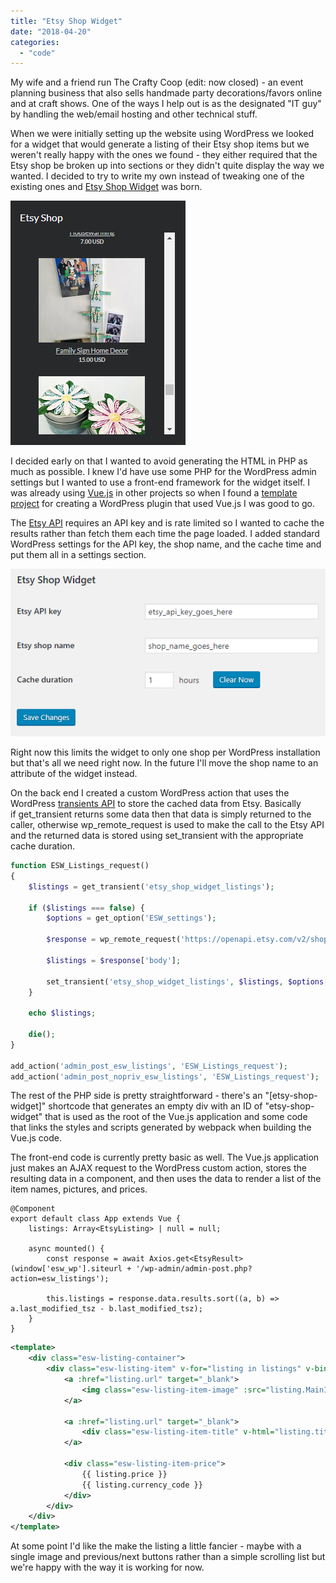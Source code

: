 ```yaml
---
title: "Etsy Shop Widget"
date: "2018-04-20"
categories: 
  - "code"
---
```


My wife and a friend run The Crafty Coop (edit: now closed) - an event planning business that also sells handmade party decorations/favors online and at craft shows. One of the ways I help out is as the designated "IT guy" by handling the web/email hosting and other technical stuff.

When we were initially setting up the website using WordPress we looked for a widget that would generate a listing of their Etsy shop items but we weren't really happy with the ones we found - they either required that the Etsy shop be broken up into sections or they didn't quite display the way we wanted. I decided to try to write my own instead of tweaking one of the existing ones and [Etsy Shop Widget](https://github.com/ckaczor/etsy-shop-widget) was born.

[![](images/etsy-shop-widget-widget.png)](images/etsy-shop-widget-widget.png)

I decided early on that I wanted to avoid generating the HTML in PHP as much as possible. I knew I'd have use some PHP for the WordPress admin settings but I wanted to use a front-end framework for the widget itself. I was already using [Vue.js](https://vuejs.org/) in other projects so when I found a [template project](https://github.com/caldera-learn/vue-webpack-wordpress-plugin) for creating a WordPress plugin that used Vue.js I was good to go.

The [Etsy API](https://www.etsy.com/developers/documentation/getting_started/api_basics) requires an API key and is rate limited so I wanted to cache the results rather than fetch them each time the page loaded. I added standard WordPress settings for the API key, the shop name, and the cache time and put them all in a settings section.

[![](images/etsy-shop-widget-settings.png)](images/etsy-shop-widget-settings.png)

Right now this limits the widget to only one shop per WordPress installation but that's all we need right now. In the future I'll move the shop name to an attribute of the widget instead.

On the back end I created a custom WordPress action that uses the WordPress [transients API](https://codex.wordpress.org/Transients_API) to store the cached data from Etsy. Basically if get\_transient returns some data then that data is simply returned to the caller, otherwise wp\_remote\_request is used to make the call to the Etsy API and the returned data is stored using set\_transient with the appropriate cache duration.

```php
function ESW_Listings_request()
{
    $listings = get_transient('etsy_shop_widget_listings');

    if ($listings === false) {
        $options = get_option('ESW_settings');

        $response = wp_remote_request('https://openapi.etsy.com/v2/shops/' . $options['ESW_Etsy_Shop_Name'] . '/listings/active?includes=MainImage&amp;amp;amp;amp;amp;api_key=' . $options['ESW_Etsy_API_Key'] . '');

        $listings = $response['body'];

        set_transient('etsy_shop_widget_listings', $listings, $options['ESW_Cache_Time'] * 60);
    }

    echo $listings;

    die();
}

add_action('admin_post_esw_listings', 'ESW_Listings_request');
add_action('admin_post_nopriv_esw_listings', 'ESW_Listings_request');
```

The rest of the PHP side is pretty straightforward - there's an "\[etsy-shop-widget\]" shortcode that generates an empty div with an ID of "etsy-shop-widget" that is used as the root of the Vue.js application and some code that links the styles and scripts generated by webpack when building the Vue.js code.

The front-end code is currently pretty basic as well. The Vue.js application just makes an AJAX request to the WordPress custom action, stores the resulting data in a component, and then uses the data to render a list of the item names, pictures, and prices.

```jscript
@Component
export default class App extends Vue {
	listings: Array<EtsyListing> | null = null;

	async mounted() {
		const response = await Axios.get<EtsyResult>(window['esw_wp'].siteurl + '/wp-admin/admin-post.php?action=esw_listings');

		this.listings = response.data.results.sort((a, b) => a.last_modified_tsz - b.last_modified_tsz);
	}
}
```

```xml
<template>
	<div class="esw-listing-container">
		<div class="esw-listing-item" v-for="listing in listings" v-bind:key="listing.listing_id">
			<a :href="listing.url" target="_blank">
				<img class="esw-listing-item-image" :src="listing.MainImage.url_170x135" />
			</a>

			<a :href="listing.url" target="_blank">
				<div class="esw-listing-item-title" v-html="listing.title"></div>
			</a>

			<div class="esw-listing-item-price">
				{{ listing.price }}
				{{ listing.currency_code }}
			</div>
		</div>
	</div>
</template>
```

At some point I'd like the make the listing a little fancier - maybe with a single image and previous/next buttons rather than a simple scrolling list but we're happy with the way it is working for now.
